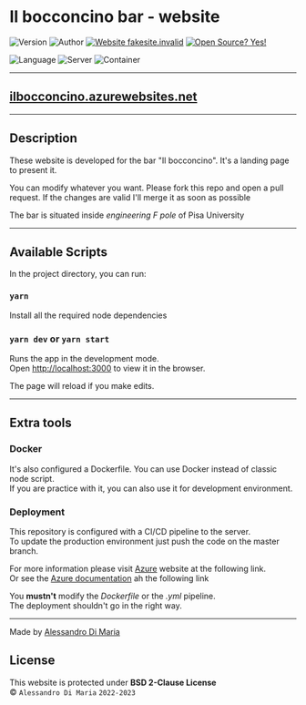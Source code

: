 # Il bocconcino bar - website

![Version](https://img.shields.io/badge/Version-0.1-brightgreen)
![Author](https://img.shields.io/badge/Author-Alex%20Di%20Maria-blue)
[![Website fakesite.invalid](https://img.shields.io/website-up-down-green-red/http/fakesite.invalid.svg)](http://fakesite.invalid/)
[![Open Source? Yes!](https://badgen.net/badge/Open%20Source%20%3F/Yes%21/blue?icon=github)](https://github.com/Naereen/badges/)


![Language](https://img.shields.io/badge/Language-TypeScript-007acc)
![Server](https://img.shields.io/badge/Server-Azure-008AD7)
![Container](https://img.shields.io/badge/Container-Docker-0db7ed)

---

## [ilbocconcino.azurewebsites.net](https://ilbocconcino.azurewebsites.net/)

---

## Description

These website is developed for the bar "Il bocconcino". It's a landing page to present it.

You can modify whatever you want. Please fork this repo and open a pull request. If the changes are valid I'll merge
it as soon as possible

The bar is situated inside *engineering F pole* of Pisa University

---

## Available Scripts

In the project directory, you can run:

### `yarn`

Install all the required node dependencies

### `yarn dev` or `yarn start`

Runs the app in the development mode.<br />
Open [http://localhost:3000](http://localhost:3000) to view it in the browser.

The page will reload if you make edits.<br />

---

## Extra tools

### Docker

It's also configured a Dockerfile. You can use Docker instead of classic node script. <br />
If you are practice with it, you can also use it for development environment.

### Deployment

This repository is configured with a CI/CD pipeline to the server. <br />
To update the production environment just push the code on the master branch.

For more information please visit [Azure](https://azure.microsoft.com/it-it/) website at the following link. <br />
Or see the [Azure documentation](https://learn.microsoft.com/it-it/azure/?product=popular) ah the following link

You **mustn't** modify the *Dockerfile* or the *.yml* pipeline. <br />
The deployment shouldn't go in the right way.

---

Made by [Alessandro Di Maria](https://www.github.com/ImAl3x03)

## License
This website is protected under **BSD 2-Clause License**
<br>
&copy; `Alessandro Di Maria` `2022-2023`
